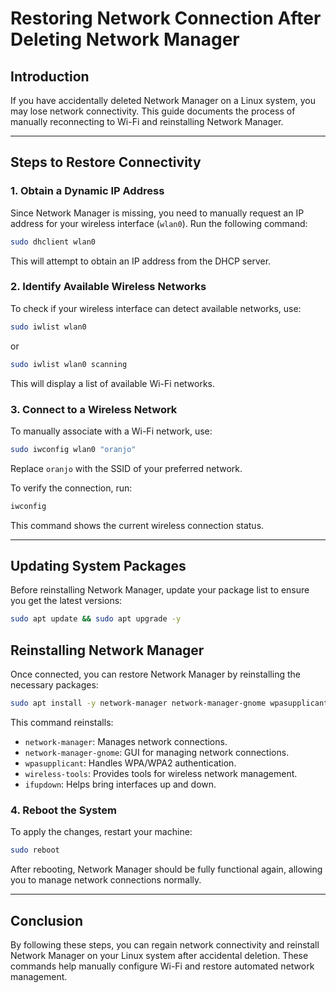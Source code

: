 # Restoring Network Connection After Deleting Network Manager

## Introduction
If you have accidentally deleted Network Manager on a Linux system, you may lose network connectivity. This guide documents the process of manually reconnecting to Wi-Fi and reinstalling Network Manager.

---

## Steps to Restore Connectivity

### 1. Obtain a Dynamic IP Address
Since Network Manager is missing, you need to manually request an IP address for your wireless interface (`wlan0`). Run the following command:
```bash
sudo dhclient wlan0
```
This will attempt to obtain an IP address from the DHCP server.

### 2. Identify Available Wireless Networks
To check if your wireless interface can detect available networks, use:
```bash
sudo iwlist wlan0
```
or
```bash
sudo iwlist wlan0 scanning
```
This will display a list of available Wi-Fi networks.

### 3. Connect to a Wireless Network
To manually associate with a Wi-Fi network, use:
```bash
sudo iwconfig wlan0 "oranjo"
```
Replace `oranjo` with the SSID of your preferred network.

To verify the connection, run:
```bash
iwconfig
```
This command shows the current wireless connection status.

---

## Updating System Packages
Before reinstalling Network Manager, update your package list to ensure you get the latest versions:
```bash
sudo apt update && sudo apt upgrade -y
```

## Reinstalling Network Manager
Once connected, you can restore Network Manager by reinstalling the necessary packages:
```bash
sudo apt install -y network-manager network-manager-gnome wpasupplicant wireless-tools ifupdown
```
This command reinstalls:
- `network-manager`: Manages network connections.
- `network-manager-gnome`: GUI for managing network connections.
- `wpasupplicant`: Handles WPA/WPA2 authentication.
- `wireless-tools`: Provides tools for wireless network management.
- `ifupdown`: Helps bring interfaces up and down.

### 4. Reboot the System
To apply the changes, restart your machine:
```bash
sudo reboot
```
After rebooting, Network Manager should be fully functional again, allowing you to manage network connections normally.

---

## Conclusion
By following these steps, you can regain network connectivity and reinstall Network Manager on your Linux system after accidental deletion. These commands help manually configure Wi-Fi and restore automated network management.

